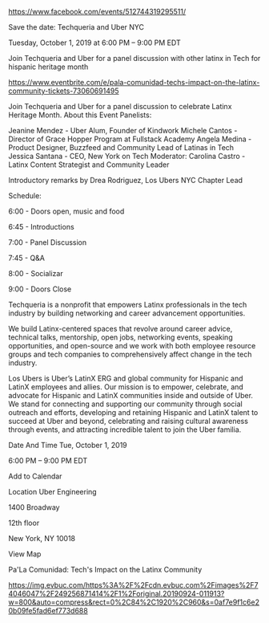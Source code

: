 https://www.facebook.com/events/512744319295511/

Save the date: Techqueria and Uber NYC

Tuesday, October 1, 2019 at 6:00 PM – 9:00 PM EDT


Join Techqueria and Uber for a panel discussion with other latinx in Tech for hispanic heritage month

https://www.eventbrite.com/e/pala-comunidad-techs-impact-on-the-latinx-community-tickets-73060691495

Join Techqueria and Uber for a panel discussion to celebrate Latinx Heritage Month.
About this Event
Panelists:

Jeanine Mendez - Uber Alum, Founder of Kindwork
Michele Cantos - Director of Grace Hopper Program at Fullstack Academy
Angela Medina - Product Designer, Buzzfeed and Community Lead of Latinas in Tech
Jessica Santana - CEO, New York on Tech
Moderator: Carolina Castro - Latinx Content Strategist and Community Leader

Introductory remarks by Drea Rodriguez, Los Ubers NYC Chapter Lead

Schedule:

6:00 - Doors open, music and food

6:45 - Introductions

7:00 - Panel Discussion

7:45 - Q&A

8:00 - Socializar

9:00 - Doors Close

Techqueria is a nonprofit that empowers Latinx professionals in the tech industry by building networking and career advancement opportunities.

We build Latinx-centered spaces that revolve around career advice, technical talks, mentorship, open jobs, networking events, speaking opportunities, and open-source and we work with both employee resource groups and tech companies to comprehensively affect change in the tech industry.

Los Ubers is Uber’s LatinX ERG and global community for Hispanic and LatinX employees and allies. Our mission is to empower, celebrate, and advocate for Hispanic and LatinX communities inside and outside of Uber. We stand for connecting and supporting our community through social outreach and efforts, developing and retaining Hispanic and LatinX talent to succeed at Uber and beyond, celebrating and raising cultural awareness through events, and attracting incredible talent to join the Uber familia.

Date And Time
Tue, October 1, 2019

6:00 PM – 9:00 PM EDT

Add to Calendar

Location
Uber Engineering

1400 Broadway

12th floor

New York, NY 10018

View Map

Pa'La Comunidad: Tech's Impact on the Latinx Community

https://img.evbuc.com/https%3A%2F%2Fcdn.evbuc.com%2Fimages%2F74046047%2F249256871414%2F1%2Foriginal.20190924-011913?w=800&auto=compress&rect=0%2C84%2C1920%2C960&s=0af7e9f1c6e20b09fe5fad6ef773d688